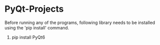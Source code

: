 # PyQt-Projects

Before running any of the programs, following library needs to be installed using the 'pip install' command.
1. pip install PyQt6
